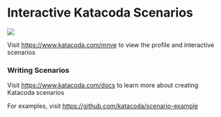 # Interactive Katacoda Scenarios

[![](http://shields.katacoda.com/katacoda/mnve/count.svg)](https://www.katacoda.com/mnve "Get your profile on Katacoda.com")

Visit https://www.katacoda.com/mnve to view the profile and interactive scenarios

### Writing Scenarios
Visit https://www.katacoda.com/docs to learn more about creating Katacoda scenarios

For examples, visit https://github.com/katacoda/scenario-example
